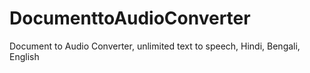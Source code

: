 # DocumenttoAudioConverter
Document to Audio Converter, unlimited text to speech, Hindi, Bengali, English
